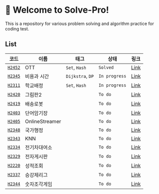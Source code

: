 # 🚀 Welcome to Solve-Pro!

This is a repository for various problem solving and algorithm practice for coding test.

## List

|코드|이름|태그|상태|링크|
|---|---|---|---|---|
|[`H2452`](https://github.com/solve-pro/H2452)|OTT|`Set`, `Hash`|`Solved`|[Link](https://out.swexpertacademy.samsung.com/common/swea/solvingPractice/problemDetail.do?contestProbId=AZPyE3qqKozHBFUP&problemProcess=&isFavorite=&probAttack=&problemInputTag=&problemTitle=&rowNum=10&pageIndex=1)|
|[`H2345`](https://github.com/solve-pro/H2345)|비용과 시간|`Dijkstra`, `DP`|`In progress`|[Link](https://out.swexpertacademy.samsung.com/common/swea/solvingPractice/problemDetail.do?contestProbId=AYwYUFOqkCbHBFZQ&problemProcess=&isFavorite=Y&probAttack=&problemInputTag=&problemTitle=&rowNum=10&pageIndex=1)|
|[`H2311`](https://github.com/solve-pro/H2311)|학교배정|`Set`, `Hash`|`In progress`|[Link](https://out.swexpertacademy.samsung.com/common/swea/solvingPractice/problemDetail.do?contestProbId=AYa7dMdqvK7HBFVW&problemProcess=&isFavorite=Y&probAttack=&problemInputTag=&problemTitle=%ED%95%99%EA%B5%90%EB%B0%B0%EC%A0%95&rowNum=10&pageIndex=1)|
|[`H2420`]()|그림판2||`To do`|[Link](https://out.swexpertacademy.samsung.com/common/swea/solvingPractice/problemDetail.do?contestProbId=AY--IcUap9_HBFZw&problemProcess=&isFavorite=&probAttack=&problemInputTag=&problemTitle=2420&rowNum=10&pageIndex=1)|
|[`H2419`]()|배송로봇||`To do`|[Link](https://out.swexpertacademy.samsung.com/common/swea/solvingPractice/problemDetail.do?contestProbId=AY-VHviak9fHBFZw&problemProcess=&isFavorite=&probAttack=&problemInputTag=&problemTitle=2419&rowNum=10&pageIndex=1)|
|[`H2403`]()|단어암기장||`To do`|[Link](https://out.swexpertacademy.samsung.com/common/swea/solvingPractice/problemDetail.do?contestProbId=AY05sbj6vY7HBFVW&problemProcess=&isFavorite=&probAttack=&problemInputTag=&problemTitle=2403&rowNum=10&pageIndex=1)|
|[`H2405`]()|OnlineStreamer||`To do`|[Link](https://out.swexpertacademy.samsung.com/common/swea/solvingPractice/problemDetail.do?contestProbId=AY18TqGK4J3HBFb_&problemProcess=&isFavorite=&probAttack=&problemInputTag=&problemTitle=2405&rowNum=10&pageIndex=1)|
|[`H2348`]()|국가행정||`To do`|[Link](https://out.swexpertacademy.samsung.com/common/swea/solvingPractice/problemDetail.do?contestProbId=AYxcNdpazhjHBFUJ&problemProcess=&isFavorite=&probAttack=&problemInputTag=&problemTitle=2348&rowNum=10&pageIndex=1)|
|[`H2343`]()|KNN||`To do`|[Link](https://out.swexpertacademy.samsung.com/common/swea/solvingPractice/problemDetail.do?contestProbId=AYvL-4O6BezHBFXl&problemProcess=&isFavorite=&probAttack=&problemInputTag=&problemTitle=2343&rowNum=10&pageIndex=1)|
|[`H2334`]()|전기차대여소||`To do`|[Link](https://out.swexpertacademy.samsung.com/common/swea/solvingPractice/problemDetail.do?contestProbId=AYpipgy6oOfHBFaC&problemProcess=&isFavorite=&probAttack=&problemInputTag=&problemTitle=2334&rowNum=10&pageIndex=1)|
|[`H2329`]()|전자게시판||`To do`|[Link](https://out.swexpertacademy.samsung.com/common/swea/solvingPractice/problemDetail.do?contestProbId=AYmLhTkKDvvHBFWo&problemProcess=&isFavorite=&probAttack=&problemInputTag=&problemTitle=2329&rowNum=10&pageIndex=1)|
|[`H2220`]()|성적조회||`To do`|[Link](https://out.swexpertacademy.samsung.com/common/swea/solvingPractice/problemDetail.do?contestProbId=AX_4WaAqa_vHBFXW&problemProcess=&isFavorite=&probAttack=&problemInputTag=&problemTitle=2220&rowNum=10&pageIndex=1)|
|[`H2337`]()|승강제리그||`To do`|[Link](https://out.swexpertacademy.samsung.com/common/swea/solvingPractice/problemDetail.do?contestProbId=AYrP7pVqHJbHBFVK&problemProcess=&isFavorite=&probAttack=&problemInputTag=&problemTitle=2337&rowNum=10&pageIndex=1)|
|[`H2344`]()|숫자조각게임||`To do`|[Link](https://out.swexpertacademy.samsung.com/common/swea/solvingPractice/problemDetail.do?contestProbId=AYv0Riq6vrzHBFXl&problemProcess=&isFavorite=&probAttack=&problemInputTag=&problemTitle=2344&rowNum=10&pageIndex=1)|

